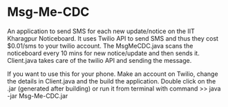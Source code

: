 # Msg-Me-CDC

An application to send SMS for each new update/notice on the IIT Kharagpur Noticeboard. It uses Twilio API to send SMS and thus they cost $0.01/sms to your  twilio account. The MsgMeCDC.java scans the noticeboard every 10 mins for new notice/update and then sends it. Client.java takes care of the twilio API and sending the message. 

If you want to use this for your phone. Make an account on Twilio, change the details in Client.java and the build the application. Double click on the .jar (generated after building) or run it from terminal with command >> java -jar Msg-Me-CDC.jar 
